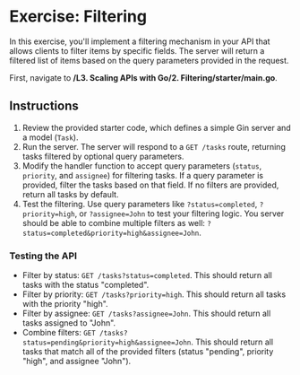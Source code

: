 # Exercise: Filtering

In this exercise, you'll implement a filtering mechanism in your API that allows clients to filter items by specific fields. The server will return a filtered list of items based on the query parameters provided in the request.

First, navigate to **/L3. Scaling APIs with Go/2. Filtering/starter/main.go**.

## Instructions

1. Review the provided starter code, which defines a simple Gin server and a model (`Task`).
2. Run the server. The server will respond to a `GET /tasks` route, returning tasks filtered by optional query parameters.
3. Modify the handler function to accept query parameters (`status`, `priority`, and `assignee`) for filtering tasks. If a query parameter is provided, filter the tasks based on that field. If no filters are provided, return all tasks by default.
4. Test the filtering. Use query parameters like `?status=completed`, `?priority=high`, or `?assignee=John` to test your filtering logic. You server should be able to combine multiple filters as well: `?status=completed&priority=high&assignee=John`.

### Testing the API

- Filter by status: `GET /tasks?status=completed`. This should return all tasks with the status "completed".
- Filter by priority: `GET /tasks?priority=high`. This should return all tasks with the priority "high".
- Filter by assignee: `GET /tasks?assignee=John`. This should return all tasks assigned to "John".
- Combine filters: `GET /tasks?status=pending&priority=high&assignee=John`. This should return all tasks that match all of the provided filters (status "pending", priority "high", and assignee "John").
